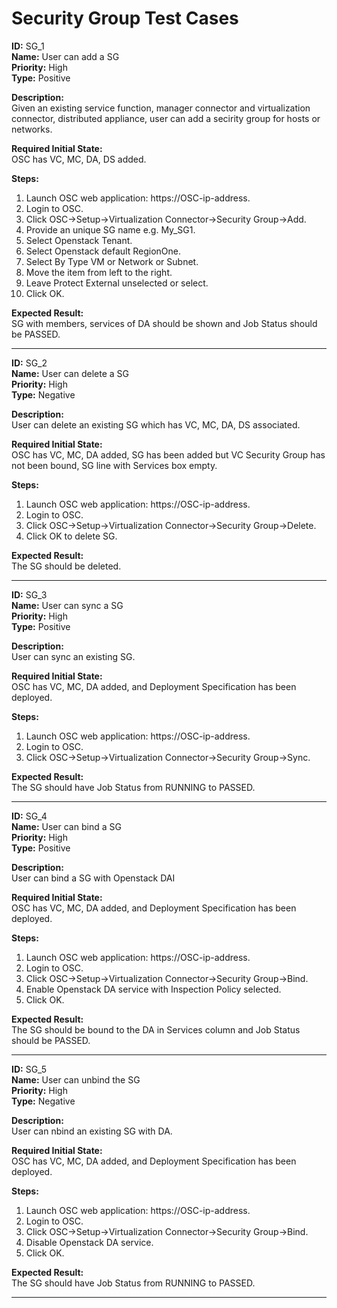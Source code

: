 # Security Group Test Cases

**ID:** SG_1  
**Name:** User can add a SG  
**Priority:** High  
**Type:** Positive  

**Description:**  
Given an existing service function, manager connector and virtualization connector, distributed appliance, user can add a secirity group for hosts or networks.  

**Required Initial State:**  
OSC has VC, MC, DA, DS added.  

**Steps:**    
1. Launch OSC web application: https://OSC-ip-address.  
2. Login to OSC.  
3. Click OSC->Setup->Virtualization Connector->Security Group->Add.  
4. Provide an unique SG name e.g. My_SG1.  
5. Select Openstack Tenant.  
6. Select Openstack default RegionOne.  
7. Select By Type VM or Network or Subnet.  
8. Move the item from left to the right.  
9. Leave Protect External unselected or select.  
10. Click OK.  

**Expected Result:**  
SG with members, services of DA should be shown and Job Status should be PASSED.  

****

**ID:** SG_2  
**Name:** User can delete a SG  
**Priority:** High  
**Type:** Negative  

**Description:**  
User can delete an existing SG which has VC, MC, DA, DS associated.  

**Required Initial State:**  
OSC has VC, MC, DA added, SG has been added but VC Security Group has not been bound, SG line with Services box empty.  

**Steps:**    
1. Launch OSC web application: https://OSC-ip-address.  
2. Login to OSC.  
3. Click OSC->Setup->Virtualization Connector->Security Group->Delete.  
4. Click OK to delete SG.  

**Expected Result:**  
The SG should be deleted.  

****

**ID:** SG_3  
**Name:** User can sync a SG  
**Priority:** High  
**Type:** Positive  

**Description:**  
User can sync an existing SG.  

**Required Initial State:**  
OSC has VC, MC, DA added, and Deployment Specification has been deployed.  

**Steps:**  
1. Launch OSC web application: https://OSC-ip-address.  
2. Login to OSC.  
3. Click OSC->Setup->Virtualization Connector->Security Group->Sync.  

**Expected Result:**  
The SG should have Job Status from RUNNING to PASSED.  

****

**ID:** SG_4  
**Name:** User can bind a SG  
**Priority:** High  
**Type:** Positive  

**Description:**  
User can bind a SG with Openstack DAI

**Required Initial State:**  
OSC has VC, MC, DA added, and Deployment Specification has been deployed.  

**Steps:**  
1. Launch OSC web application: https://OSC-ip-address.  
2. Login to OSC.  
3. Click OSC->Setup->Virtualization Connector->Security Group->Bind.  
4. Enable Openstack DA service with Inspection Policy selected.  
5. Click OK.  

**Expected Result:**  
The SG should be bound to the DA in Services column and Job Status should be PASSED.  

****


**ID:** SG_5  
**Name:** User can unbind the SG  
**Priority:** High  
**Type:** Negative  

**Description:**  
User can nbind an existing SG with DA.  

**Required Initial State:**  
OSC has VC, MC, DA added, and Deployment Specification has been deployed.

**Steps:**    
1. Launch OSC web application: https://OSC-ip-address.  
2. Login to OSC.  
3. Click OSC->Setup->Virtualization Connector->Security Group->Bind.  
4. Disable Openstack DA service.  
5. Click OK.  

**Expected Result:**  
The SG should have Job Status from RUNNING to PASSED.  

****